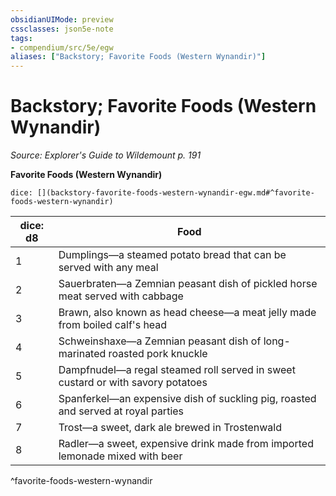 ```yaml
---
obsidianUIMode: preview
cssclasses: json5e-note
tags:
- compendium/src/5e/egw
aliases: ["Backstory; Favorite Foods (Western Wynandir)"]
---
```

# Backstory; Favorite Foods (Western Wynandir)
*Source: Explorer's Guide to Wildemount p. 191* 

**Favorite Foods (Western Wynandir)**

`dice: [](backstory-favorite-foods-western-wynandir-egw.md#^favorite-foods-western-wynandir)`

| dice: d8 | Food |
|----------|------|
| 1 | Dumplings—a steamed potato bread that can be served with any meal |
| 2 | Sauerbraten—a Zemnian peasant dish of pickled horse meat served with cabbage |
| 3 | Brawn, also known as head cheese—a meat jelly made from boiled calf's head |
| 4 | Schweinshaxe—a Zemnian peasant dish of long-marinated roasted pork knuckle |
| 5 | Dampfnudel—a regal steamed roll served in sweet custard or with savory potatoes |
| 6 | Spanferkel—an expensive dish of suckling pig, roasted and served at royal parties |
| 7 | Trost—a sweet, dark ale brewed in Trostenwald |
| 8 | Radler—a sweet, expensive drink made from imported lemonade mixed with beer |
^favorite-foods-western-wynandir